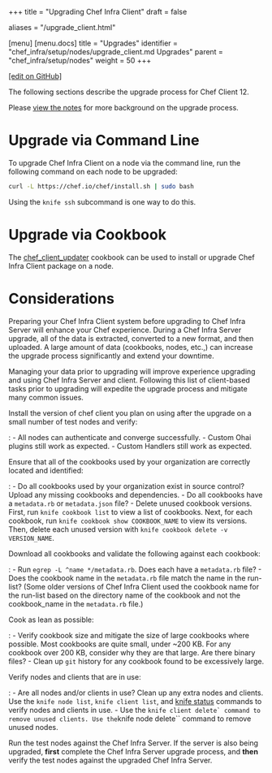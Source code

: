 +++
title = "Upgrading Chef Infra Client"
draft = false

aliases = "/upgrade_client.html"

[menu]
  [menu.docs]
    title = "Upgrades"
    identifier = "chef_infra/setup/nodes/upgrade_client.md Upgrades"
    parent = "chef_infra/setup/nodes"
    weight = 50
+++    

[\[edit on
GitHub\]](https://github.com/chef/chef-web-docs/blob/master/chef_master/source/upgrade_client.rst)

The following sections describe the upgrade process for Chef Client 12.

Please [view the notes](/upgrade_client_notes/) for more background
on the upgrade process.

Upgrade via Command Line
========================

To upgrade Chef Infra Client on a node via the command line, run the
following command on each node to be upgraded:

``` bash
curl -L https://chef.io/chef/install.sh | sudo bash
```

Using the `knife ssh` subcommand is one way to do this.

Upgrade via Cookbook
====================

The
[chef_client_updater](https://supermarket.chef.io/cookbooks/chef_client_updater)
cookbook can be used to install or upgrade Chef Infra Client package on
a node.

Considerations
==============

Preparing your Chef Infra Client system before upgrading to Chef Infra
Server will enhance your Chef experience. During a Chef Infra Server
upgrade, all of the data is extracted, converted to a new format, and
then uploaded. A large amount of data (cookbooks, nodes, etc.,) can
increase the upgrade process significantly and extend your downtime.

Managing your data prior to upgrading will improve experience upgrading
and using Chef Infra Server and client. Following this list of
client-based tasks prior to upgrading will expedite the upgrade process
and mitigate many common issues.

Install the version of chef client you plan on using after the upgrade on a small number of test nodes and verify:

:   -   All nodes can authenticate and converge successfully.
    -   Custom Ohai plugins still work as expected.
    -   Custom Handlers still work as expected.

Ensure that all of the cookbooks used by your organization are correctly located and identified:

:   -   Do all cookbooks used by your organization exist in source
        control? Upload any missing cookbooks and dependencies.
    -   Do all cookbooks have a `metadata.rb` or `metadata.json` file?
    -   Delete unused cookbook versions. First, run
        `knife cookbook list` to view a list of cookbooks. Next, for
        each cookbook, run `knife cookbook show COOKBOOK_NAME` to view
        its versions. Then, delete each unused version with
        `knife cookbook delete -v VERSION_NAME`.

Download all cookbooks and validate the following against each cookbook:

:   -   Run `egrep -L ^name */metadata.rb`. Does each have a
        `metadata.rb` file?
    -   Does the cookbook name in the `metadata.rb` file match the name
        in the run-list? (Some older versions of Chef Infra Client used
        the cookbook name for the run-list based on the directory name
        of the cookbook and not the cookbook_name in the `metadata.rb`
        file.)

Cook as lean as possible:

:   -   Verify cookbook size and mitigate the size of large cookbooks
        where possible. Most cookbooks are quite small, under \~200 KB.
        For any cookbook over 200 KB, consider why they are that large.
        Are there binary files?
    -   Clean up `git` history for any cookbook found to be excessively
        large.

Verify nodes and clients that are in use:

:   -   Are all nodes and/or clients in use? Clean up any extra nodes
        and clients. Use the `knife node list`, `knife client list`, and
        [knife status](/knife_status/) commands to verify nodes and
        clients in use.
    -   Use the
        `` knife client delete` command to remove unused clients. Use the ``knife
        node delete\`\` command to remove unused nodes.

Run the test nodes against the Chef Infra Server. If the server is also
being upgraded, **first** complete the Chef Infra Server upgrade
process, and **then** verify the test nodes against the upgraded Chef
Infra Server.
